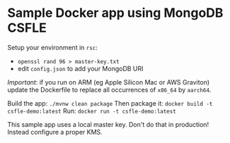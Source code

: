 # Sample Docker app using MongoDB CSFLE

Setup your environment in `rsc`:
- `openssl rand 96 > master-key.txt`
- edit `config.json` to add your MongoDB URI

_Important_: if you run on ARM (eg Apple Silicon Mac or AWS Graviton) update the Dockerfile to replace all occurrences of `x86_64` by `aarch64`.

Build the app: `./mvnw clean package`
Then package it: `docker build -t csfle-demo:latest`
Run: `docker run -t csfle-demo:latest`

This sample app uses a local master key. Don't do that in production! Instead configure a proper KMS.
